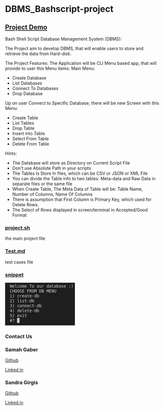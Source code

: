 # DBMS_Bashscript-project

## [Project Demo](Bash_DBMS_Demo.mp4)

Bash Shell Script Database Management System (DBMS):

The Project aim to develop DBMS, that will enable users to store and retrieve the data from Hard-disk.

The Project Features:
The Application will be CLI Menu based app, that will provide to user this Menu items:
Main Menu:
- Create Database
- List Databases
- Connect To Databases
- Drop Database

Up on user Connect to Specific Database, there will be new Screen with this Menu:
- Create Table 
- List Tables
- Drop Table
- Insert into Table
- Select From Table
- Delete From Table

Hints:
- The Database will store as Directory on Current Script File
- Don't use Absolute Path in your scripts
- The Tables Is Store In files, which can be CSV or JSON or XML File
- You can divide the Table info to two tables: Meta-data and Raw Data in separate files or the same file
- When Create Table, The Meta Data of Table will be: Table Name, Number of Columns, Name Of Columns
- There is assumption that First Column is Primary Key, which used for Delete Rows.
- The Select of Rows displayed in screen/terminal in Accepted/Good Format

### [project.sh](project.sh)

the main project file

### [Test.md](Test.md)

test cases file

### [snippet](/img/)

![img](./img/18.png)

### Contact Us

### Samah Gaber
[Github](https://github.com/samahgabermohamed)

[Linked in](https://www.linkedin.com/in/samah-gaber-62099b166)

### Sandra Girgis
[Github](https://github.com/sandra-girgis)

[Linked in](https://www.linkedin.com/in/sandra-girgis)
